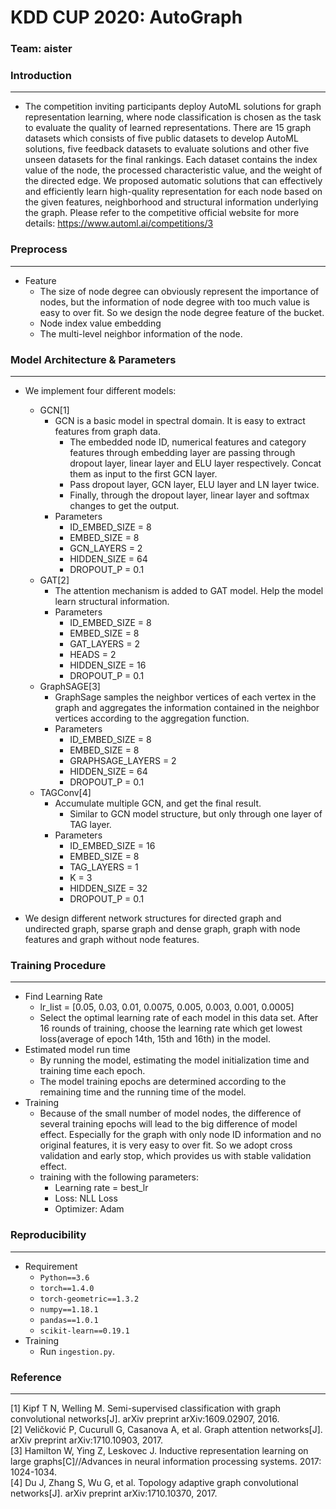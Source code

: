 # KDD CUP 2020: AutoGraph
### Team: aister

### Introduction
***
+ The competition inviting participants deploy AutoML solutions for graph representation learning, where node classification is chosen as the task to evaluate the quality of learned representations. There are 15 graph datasets which consists of five public datasets to develop AutoML solutions, five feedback datasets to evaluate solutions and other five unseen datasets for the final rankings. Each dataset contains the index value of the node, the processed characteristic value, and the weight of the directed edge. We proposed automatic solutions that can effectively and efficiently learn high-quality representation for each node based on the given features, neighborhood and structural information underlying the graph. Please refer to the competitive official website for more details: https://www.automl.ai/competitions/3

### Preprocess
***
+ Feature
    + The size of node degree can obviously represent the importance of nodes, but the information of node degree with too much value is easy to over fit. So we design the node degree feature of the bucket.
    + Node index value embedding
    + The multi-level neighbor information of the node.

### Model Architecture & Parameters
***
+ We implement four different models:
    + GCN[1]
        + GCN is a basic model in spectral domain. It is easy to extract features from graph data.
            + The embedded node ID, numerical features and category features through embedding layer are passing through dropout layer, linear layer and ELU layer respectively. Concat them as input to the first GCN layer.
            + Pass dropout layer, GCN layer, ELU layer and LN layer twice.
            + Finally, through the dropout layer, linear layer and softmax changes to get the output.
        + Parameters
            + ID_EMBED_SIZE = 8
            + EMBED_SIZE = 8
            + GCN_LAYERS = 2
            + HIDDEN_SIZE = 64
            + DROPOUT_P = 0.1
    + GAT[2]
        + The attention mechanism is added to GAT model. Help the model learn structural information.
        + Parameters
            + ID_EMBED_SIZE = 8
            + EMBED_SIZE = 8
            + GAT_LAYERS = 2
            + HEADS = 2
            + HIDDEN_SIZE = 16
            + DROPOUT_P = 0.1
    + GraphSAGE[3]
        + GraphSage samples the neighbor vertices of each vertex in the graph and aggregates the information contained in the neighbor vertices according to the aggregation function.
        + Parameters
            + ID_EMBED_SIZE = 8
            + EMBED_SIZE = 8
            + GRAPHSAGE_LAYERS = 2
            + HIDDEN_SIZE = 64
            + DROPOUT_P = 0.1
    + TAGConv[4]
        + Accumulate multiple GCN, and get the final result.
            + Similar to GCN model structure, but only through one layer of TAG layer.
        + Parameters
            + ID_EMBED_SIZE = 16
            + EMBED_SIZE = 8
            + TAG_LAYERS = 1
            + K = 3
            + HIDDEN_SIZE = 32
            + DROPOUT_P = 0.1

+ We design different network structures for directed graph and undirected graph, sparse graph and dense graph, graph with node features and graph without node features.

### Training Procedure
***
+ Find Learning Rate
    + lr_list = [0.05, 0.03, 0.01, 0.0075, 0.005, 0.003, 0.001, 0.0005]
    + Select the optimal learning rate of each model in this data set. After 16 rounds of training, choose the learning rate which get lowest loss(average of epoch 14th, 15th and 16th) in the model.
+ Estimated model run time
    + By running the model, estimating the model initialization time and training time each epoch.
    + The model training epochs are determined according to the remaining time and  the running time of the model.
+ Training
    + Because of the small number of model nodes, the difference of several training epochs will lead to the big difference of model effect. Especially for the graph with only node ID information and no original features, it is very easy to over fit. So we adopt cross validation and early stop, which provides us with stable validation effect.
    + training with the following parameters:
        + Learning rate = best_lr
        + Loss: NLL Loss
        + Optimizer: Adam

### Reproducibility
***
+ Requirement
    + `Python==3.6`
    + `torch==1.4.0`
    + `torch-geometric==1.3.2`
    + `numpy==1.18.1`
    + `pandas==1.0.1`
    + `scikit-learn==0.19.1`
+ Training
    + Run `ingestion.py`.

### Reference
***
[1] Kipf T N, Welling M. Semi-supervised classification with graph convolutional networks[J]. arXiv preprint arXiv:1609.02907, 2016.  
[2] Veličković P, Cucurull G, Casanova A, et al. Graph attention networks[J]. arXiv preprint arXiv:1710.10903, 2017.  
[3] Hamilton W, Ying Z, Leskovec J. Inductive representation learning on large graphs[C]//Advances in neural information processing systems. 2017: 1024-1034.  
[4] Du J, Zhang S, Wu G, et al. Topology adaptive graph convolutional networks[J]. arXiv preprint arXiv:1710.10370, 2017.
